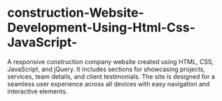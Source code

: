 # construction-Website-Development-Using-Html-Css-JavaScript-
A responsive construction company website created using HTML, CSS, JavaScript, and jQuery. It includes sections for showcasing projects, services, team details, and client testimonials. The site is designed for a seamless user experience across all devices with easy navigation and interactive elements.
